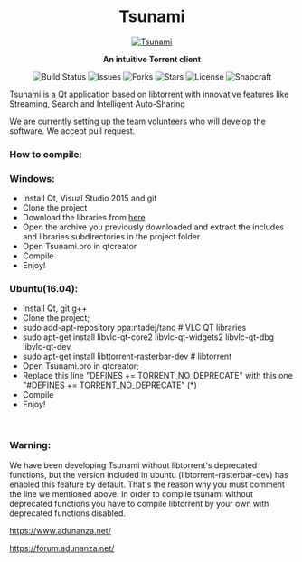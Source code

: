 <h1 align="center">Tsunami</h1>

<p align="center"><a href="https://www.adunanza.net/" target="_blank"><img alt="Tsunami" src="https://user-images.githubusercontent.com/17850495/30519264-e00d0236-9b91-11e7-8ac9-95393138693c.jpg"></a></p>

<p align="center"><b>An intuitive Torrent client</b></p>

<p align="center">
  <img src="https://ci.appveyor.com/api/projects/status/w8imugyiik0199lx?svg=true" alt="Build Status">
  <img src="https://img.shields.io/github/issues/AdunanzA/Tsunami.svg" alt="Issues">
  <img src="https://img.shields.io/github/forks/AdunanzA/Tsunami.svg" alt="Forks">
  <img src="https://img.shields.io/github/stars/AdunanzA/Tsunami.svg" alt="Stars">
  <img src="https://img.shields.io/badge/license-MPLv2-blue.svg" alt="License">
  <img src="https://build.snapcraft.io/badge/AdunanzA/Tsunami.svg" alt="Snapcraft">
</p>

Tsunami is a <a href="https://www.qt.io/">Qt</a> application based on <a href="https://github.com/arvidn/libtorrent" target="_blank">libtorrent</a> with innovative features like Streaming, Search and Intelligent Auto-Sharing

We are currently setting up the team volunteers who will develop the software. We accept pull request.

### How to compile:
<h3>Windows:</h3>
<ul>
  <li>Install Qt, Visual Studio 2015 and git</li>
  <li>Clone the project</li>
  <li>Download the libraries from <a href="http://tsunami.adunanza.net/updates/libraries.7z">here</a></li>
  <li>Open the archive you previously downloaded and extract the includes and libraries subdirectories in the project folder</li>
  <li>Open Tsunami.pro in qtcreator</li>
  <li>Compile</li>
  <li>Enjoy!</li>
</ul>
<h3>Ubuntu(16.04):</h3>
<ul>
  <li>Install Qt, git g++</li>
  <li>Clone the project;</li>
  <li>sudo add-apt-repository ppa:ntadej/tano # VLC QT libraries</li>
  <li>sudo apt-get install libvlc-qt-core2 libvlc-qt-widgets2 libvlc-qt-dbg libvlc-qt-dev</li>
  <li>sudo apt-get install libttorrent-rasterbar-dev # libtorrent</li>
  <li>Open Tsunami.pro in qtcreator;</li>
  <li>Replace this line "DEFINES += TORRENT_NO_DEPRECATE" with this one "#DEFINES += TORRENT_NO_DEPRECATE" (*)</li>
  <li>Compile</li>
  <li>Enjoy!</li>
</ul>
  
<br>
  
### Warning:

<p> 
We have been developing Tsunami without libtorrent's deprecated functions, but the version included in ubuntu (libtorrent-rasterbar-dev) has enabled this feature by default. That's the reason why you must comment the line we mentioned above. In order to compile tsunami without deprecated functions you have to compile libtorrent by your own with deprecated functions disabled.
</p>

https://www.adunanza.net/

https://forum.adunanza.net/

